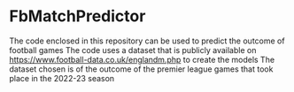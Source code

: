 # FbMatchPredictor
The code enclosed in this repository can be used to predict the outcome of football games
The code uses a dataset that is publicly available on https://www.football-data.co.uk/englandm.php to create the models
The dataset chosen is of the outcome of the premier league games that took place in the 2022-23 season
 
